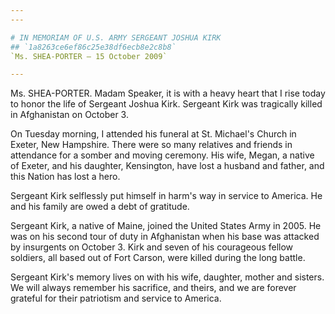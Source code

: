 ```yaml
---
---

# IN MEMORIAM OF U.S. ARMY SERGEANT JOSHUA KIRK
## `1a8263ce6ef86c25e38df6ecb8e2c8b8`
`Ms. SHEA-PORTER — 15 October 2009`

---
```



Ms. SHEA-PORTER. Madam Speaker, it is with a heavy heart that I rise 
today to honor the life of Sergeant Joshua Kirk. Sergeant Kirk was 
tragically killed in Afghanistan on October 3.

On Tuesday morning, I attended his funeral at St. Michael's Church in 
Exeter, New Hampshire. There were so many relatives and friends in 
attendance for a somber and moving ceremony. His wife, Megan, a native 
of Exeter, and his daughter, Kensington, have lost a husband and 
father, and this Nation has lost a hero.

Sergeant Kirk selflessly put himself in harm's way in service to 
America. He and his family are owed a debt of gratitude.

Sergeant Kirk, a native of Maine, joined the United States Army in 
2005. He was on his second tour of duty in Afghanistan when his base 
was attacked by insurgents on October 3. Kirk and seven of his 
courageous fellow soldiers, all based out of Fort Carson, were killed 
during the long battle.

Sergeant Kirk's memory lives on with his wife, daughter, mother and 
sisters. We will always remember his sacrifice, and theirs, and we are 
forever grateful for their patriotism and service to America.
